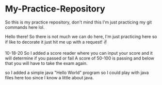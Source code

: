 # My-Practice-Repository
So this is my practice repository, don't mind this I'm just practicing my git commands here lol.

Hello there! So there is not much we can do here, I'm just practicing here so if like to decorate it just hit me up with a request! :v:

10-18-20
So I added a score reader where you can input your score and it will determine if you passed or fail
A score of 50-100 is passing and below that you will have to take the exam again.

so I added a simple java "Hello World" program so I could play with java files here too since I know a little about java.